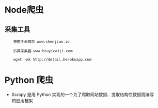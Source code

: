 # Node爬虫

## 采集工具
```
	神箭手云爬虫 www.shenjian.io

	后羿采集器 www.houyicaiji.com
	
	wget -mk http://detail.herokuapp.com

```



# Python 爬虫
* Scrapy 是用 Python 实现的一个为了爬取网站数据、提取结构性数据而编写的应用框架
